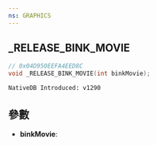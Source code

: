 ```yaml
---
ns: GRAPHICS
---
```

## _RELEASE_BINK_MOVIE

```c
// 0x04D950EEFA4EED8C
void _RELEASE_BINK_MOVIE(int binkMovie);
```

```
NativeDB Introduced: v1290
```

## 參數
* **binkMovie**:
